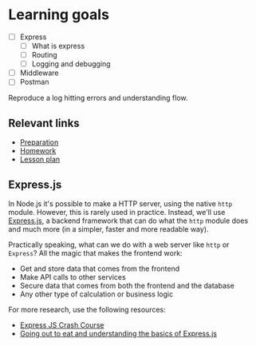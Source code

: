 # Learning goals

- [ ] Express
  - [ ] What is express
  - [ ] Routing
  - [ ] Logging and debugging
- [ ] Middleware
- [ ] Postman

Reproduce a log hitting errors and understanding flow.

## Relevant links

- [Preparation](preparation.md)
- [Homework](homework/readme.md)
- [Lesson plan](lesson-plan.md)

## Express.js

In Node.js it's possible to make a HTTP server, using the native `http` module. However, this is rarely used in practice. Instead, we'll use [Express.js](https://expressjs.com/en/4x/api.html), a backend framework that can do what the `http` module does and much more (in a simpler, faster and more readable way).

Practically speaking, what can we do with a web server like `http` or `Express`? All the magic that makes the frontend work:

- Get and store data that comes from the frontend
- Make API calls to other services
- Secure data that comes from both the frontend and the database
- Any other type of calculation or business logic

For more research, use the following resources:

- [Express JS Crash Course](https://www.youtube.com/watch?v=L72fhGm1tfE)
- [Going out to eat and understanding the basics of Express.js](https://medium.freecodecamp.org/going-out-to-eat-and-understanding-the-basics-of-express-js-f034a029fb66)
